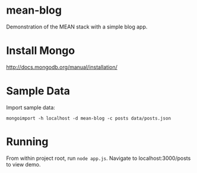 mean-blog
==============

Demonstration of the MEAN stack with a simple blog app.

Install Mongo
==============

http://docs.mongodb.org/manual/installation/


Sample Data
==============

Import sample data:

```mongoimport -h localhost -d mean-blog -c posts data/posts.json```

Running
==============

From within project root, run ```node app.js```. Navigate to localhost:3000/posts to view demo.
